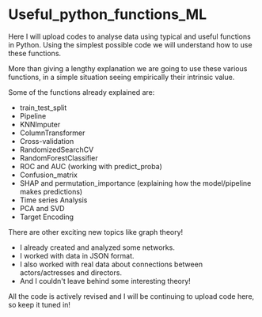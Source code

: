 # Useful_python_functions_ML
Here I will upload codes to analyse data using typical and useful functions in Python.
Using the simplest possible code we will understand how to use these functions.

More than giving a lengthy explanation we are going to use these various functions,
in a simple situation seeing empirically their intrinsic value.

Some of the functions already explained are: 
* train_test_split
* Pipeline
* KNNImputer
* ColumnTransformer
* Cross-validation
* RandomizedSearchCV
* RandomForestClassifier
* ROC and AUC (working with predict_proba)
* Confusion_matrix
* SHAP and permutation_importance (explaining how the model/pipeline makes predictions)
* Time series Analysis
* PCA and SVD
* Target Encoding

There are other exciting new topics like graph theory! 
* I already created and analyzed some networks.
* I worked with data in JSON format.
* I also worked with real data about connections between actors/actresses and directors.
* And I couldn't leave behind some interesting theory!

All the code is actively revised and I will be continuing to upload code here, so keep it tuned in!
